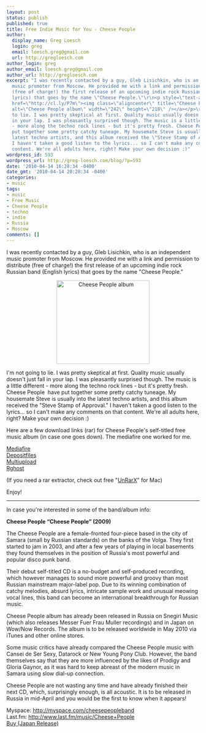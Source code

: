 ```yaml
---
layout: post
status: publish
published: true
title: Free Indie Music for You - Cheese People
author:
  display_name: Greg Loesch
  login: greg
  email: loesch.greg@gmail.com
  url: http://gregloesch.com
author_login: greg
author_email: loesch.greg@gmail.com
author_url: http://gregloesch.com
excerpt: "I was recently contacted by a guy, Gleb Lisichkin, who is an independent
  music promoter from Moscow. He provided me with a link and permission to distribute
  (free of charge!) the first release of an upcoming indie rock Russian band (English
  lyrics) that goes by the name \"Cheese People.\"\r\n<p style=\"text-align: center;\"><a
  href=\"http://cl.ly/P7m\"><img class=\"aligncenter\" title=\"Cheese People\" src=\"http://cl.ly/P7m/content\"
  alt=\"Cheese People album\" width=\"242\" height=\"218\" /></a></p>\r\nI'm not going
  to lie. I was pretty skeptical at first. Quality music usually doesn't just fall
  in your lap. I was pleasantly surprised though. The music is a little different
  - more along the techno rock lines - but it's pretty fresh. Cheese People  have
  put together some pretty catchy tuneage. My housemate Steve is usually into the
  latest techno artists, and this album received the \"Steve Stamp of Approval.\"
  I haven't taken a good listen to the lyrics... so I can't make any comments on that
  content. We're all adults here, right? Make your own decision :)"
wordpress_id: 593
wordpress_url: http://greg-loesch.com/blog/?p=593
date: '2010-04-14 16:28:34 -0400'
date_gmt: '2010-04-14 20:28:34 -0400'
categories:
- music
tags:
- music
- Free Music
- Cheese People
- techno
- indie
- Russia
- Moscow
comments: []
---
```

<p>I was recently contacted by a guy, Gleb Lisichkin, who is an independent music promoter from Moscow. He provided me with a link and permission to distribute (free of charge!) the first release of an upcoming indie rock Russian band (English lyrics) that goes by the name "Cheese People."</p>
<p style="text-align: center;"><a href="http://cl.ly/P7m"><img class="aligncenter" title="Cheese People" src="http://cl.ly/P7m/content" alt="Cheese People album" width="242" height="218" /></a></p>
<p>I'm not going to lie. I was pretty skeptical at first. Quality music usually doesn't just fall in your lap. I was pleasantly surprised though. The music is a little different - more along the techno rock lines - but it's pretty fresh. Cheese People  have put together some pretty catchy tuneage. My housemate Steve is usually into the latest techno artists, and this album received the "Steve Stamp of Approval." I haven't taken a good listen to the lyrics... so I can't make any comments on that content. We're all adults here, right? Make your own decision :)<a id="more"></a><a id="more-593"></a></p>
<p>Here are a few download links (rar) for Cheese People's self-titled free music album (in case one goes down). The mediafire one worked for me.</p>
<p><a href="http://www.mediafire.com/?mmjfmuuvk2y">Mediafire</a><a href="http://depositfiles.com/ru/files/6gmblab9b"><br />
Depositfiles</a><a href="http://www.multiupload.com/RDL7NMME7P"><br />
Multiupload</a><a href="http://rghost.ru/1322295"><br />
Rghost</a></p>
<p>(If you need a rar extractor, check out free "<a title="unrarx" href="http://www.unrarx.com/">UnRarX</a>" for Mac)</p>
<p>Enjoy!</p>
<hr />In case you're interested in some of the band/album info:</p>
<p><strong>Cheese People “Cheese People” (2009)</strong></p>
<p>The Cheese People are a female-fronted four-piece based in the city of Samara (small by Russian standards) on the banks of the Volga. They first started to jam in 2003, and after a few years of playing in local basements they found themselves in the position of Russia's most powerful and popular disco punk band.</p>
<p>Their debut self-titled CD is a no-budget and self-produced recording, which however manages to sound more powerful and groovy than most Russian mainstream major-label pop. Due to its winning combination of catchy melodies, absurd lyrics, intricate sample work and unusual meowing vocal lines, this band can become an international breakthrough for Russian music.</p>
<p>Cheese People album has already been released in Russia on Snegiri Music (which also releases Messer Fuer Frau Muller recordings) and in Japan on Wow/Now Records. The album is to be released worldwide in May 2010 via iTunes and other online stores.</p>
<p>Some music critics have already compared the Cheese People music with Cansei de Ser Sexy, Datarock or New Young Pony Club. However, the band themselves say that they are more influenced by the likes of Prodigy and Gloria Gaynor, as it was hard to keep abreast of the modern music in Samara using slow dial-up connection.</p>
<p>Cheese People are not wasting any time and have already finished their next CD, which, surprisingly enough, is all acoustic. It is to be released in Russia in mid-April and you would be the first to know when it appears!</p>
<p>Myspace: <a title="cheese people - myspace" href="http://myspace.com/cheesepeopleband">http://myspace.com/cheesepeopleband</a><br />
Last.fm: <a title="Cheese People - last.fm" href="http://www.last.fm/music/Cheese+People">http://www.last.fm/music/Cheese+People</a><br />
<a title="Buy Cheese People" href="http://www.amazon.co.jp/Cheese-People-%E3%83%81%E3%83%BC%E3%82%BA%E3%83%BB%E3%83%94%E3%83%BC%E3%83%97%E3%83%AB/dp/B0026T9NI8">Buy (Japan Release) </a></p>
